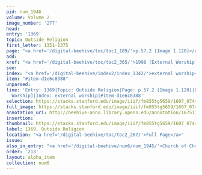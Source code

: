 ```yaml
---
pid: num_1946
volume: Volume 2
image_number: '277'
head:
entry: '1369'
topic: Outside Religion
first_letter: 1351-1375
page: "<a href='/digital-beehive/toc/toc1_109/'>p.57.2 [Image 1.120]</a>"
add:
xref: "<a href='/digital-beehive/toc/toc2_365/'>1998 [External Worship]</a>"
see:
index: "<a href='/digital-beehive/index2/index_1342/'>external worship</a>"
item: "#item-d1e6c8388"
unparsed:
line: 'Entry: 1369|Topic: Outside Religion|Page: p.57.2 [Image 1.120]|Xref: 1998 [External
  Worship]|Index: external worship|#item-d1e6c8388'
selection: https://stacks.stanford.edu/image/iiif/fm855tg5659/1607_0744/419,3583,2836,605/full/0/default.jpg
full_image: https://stacks.stanford.edu/image/iiif/fm855tg5659/1607_0744/full/full/0/default.jpg
annotation_uri: http://beehive-anno.library.upenn.edu/annotation/1675110466579
insertion:
thumbnail: https://stacks.stanford.edu/image/iiif/fm855tg5659/1607_0744/419,3583,600,180/250,/0/default.jpg
label: 1369. Outside Religion
location: "<a href='/digital-beehive/toc/toc2_267/'>Full Page</a>"
issue:
also_in_entry: "<a href='/digital-beehive/num6/num_1945/'>Church of Christ</a>"
order: '213'
layout: alpha_item
collection: num6
---
```

